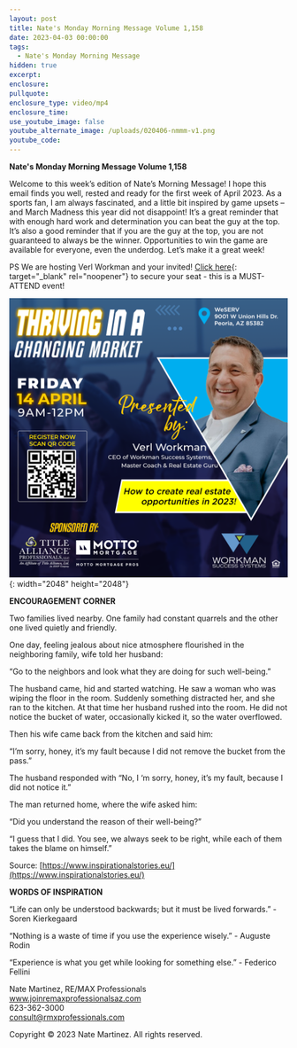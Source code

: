 ```yaml
---
layout: post
title: Nate's Monday Morning Message Volume 1,158
date: 2023-04-03 00:00:00
tags:
  - Nate's Monday Morning Message
hidden: true
excerpt:
enclosure:
pullquote:
enclosure_type: video/mp4
enclosure_time:
use_youtube_image: false
youtube_alternate_image: /uploads/020406-nmmm-v1.png
youtube_code:
---
```

**Nate's Monday Morning Message Volume 1,158**

Welcome to this week’s edition of Nate’s Morning Message! I hope this email finds you well, rested and ready for the first week of April 2023. As a sports fan, I am always fascinated, and a little bit inspired by game upsets – and March Madness this year did not disappoint! It’s a great reminder that with enough hard work and determination you can beat the guy at the top. It’s also a good reminder that if you are the guy at the top, you are not guaranteed to always be the winner. Opportunities to win the game are available for everyone, even the underdog. Let’s make it a great week!

PS We are hosting Verl Workman and your invited! [Click here](https://www.eventbrite.com/e/thriving-in-a-changing-market-with-verl-workman-tickets-600902755317?rmxv=1680195696){: target="_blank" rel="noopener"} to secure your seat - this is a MUST-ATTEND event!

![](/uploads/230330-thrivingmarket-verl-v1.png){: width="2048" height="2048"}

**ENCOURAGEMENT CORNER&nbsp;**

Two families lived nearby. One family had constant quarrels and the other one lived quietly and friendly.

One day, feeling jealous about nice atmosphere flourished in the neighboring family, wife told her husband:

“Go to the neighbors and look what they are doing for such well-being.”

The husband came, hid and started watching. He saw a woman who was wiping the floor in the room. Suddenly something distracted her, and she ran to the kitchen. At that time her husband rushed into the room. He did not notice the bucket of water, occasionally kicked it, so the water overflowed.

Then his wife came back from the kitchen and said him:

“I’m sorry, honey, it’s my fault because I did not remove the bucket from the pass.”

The husband responded with “No, I ‘m sorry, honey, it’s my fault, because I did not notice it.”

The man returned home, where the wife asked him:

“Did you understand the reason of their well-being?”

“I guess that I did. You see, we always seek to be right, while each of them takes the blame on himself.”

Source: [https://www.inspirationalstories.eu/](https://www.inspirationalstories.eu/)

**WORDS OF INSPIRATION**

“Life can only be understood backwards; but it must be lived forwards.” - Soren Kierkegaard

“Nothing is a waste of time if you use the experience wisely.” - Auguste Rodin

“Experience is what you get while looking for something else.” - Federico Fellini

Nate Martinez, RE/MAX Professionals<br>www.joinremaxprofessionalsaz.com<br>623-362-3000<br>consult@rmxprofessionals.com

Copyright © 2023 Nate Martinez. All rights reserved.